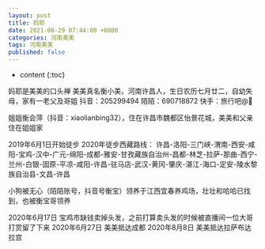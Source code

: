 ```yaml
---
layout: post
title: 妈耶
date: 2021-08-29 07:44:00 +0800
categories: 河南美美
tags: 河南美美
published: false
---
```


* content
{:toc}

妈耶是美美的口头禅
美美真名衡小美，河南许昌人，生日农历七月廿二，自幼失母，家有一老父及哥姐
抖音：205299494
陌陌：690718872
快手：旅行吧@🐶

姐姐衡会萍（抖音：xiaolianbing32），住在许昌市魏都区怡景花城，美美和父亲住在姐姐家

2019年6月1日开始徒步
2020年徒步西藏路线：
许昌-洛阳-三门峡-渭南-西安-咸阳-宝鸡-汉中-广元-绵阳-成都-雅安-甘孜藏族自治州-昌都-林芝-拉萨-那曲-西宁-兰州-白银-固原-平凉-咸阳-许昌-驻马店-武汉-黄冈-肇庆-湛江-海口-定安-陵水黎族自治县-文昌-许昌

小狗被无心（陌陌账号，抖音号衡宝）领养于江西宜春养鸡场，壮壮和哈哈已找到，也被衡宝哥领养

2020年6月17日 宝鸡市缺钱卖掉头发，之前打算卖头发的时候被直播间一位大哥打赏留了下来
2020年6月27日 美美抵达成都
2020年8月8日 美美抵达拉萨布达拉宫

